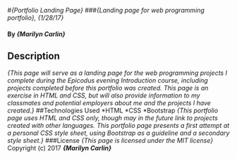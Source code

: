 #_{Portfolio Landing Page}_
###_{Landing page for web programming portfolio}, {1/28/17}_
#### By _**{Marilyn Carlin}**_
## Description
_{This page will serve as a landing page for the web programming projects I complete during the Epicodus evening Introduction course, including projects completed before this portfolio was created. This page is an exercise in HTML and CSS, but will also provide information to my classmates and potential employers about me and the projects I have created.}_
##Technologies Used
*HTML
*CSS
*Bootstrap
_{This portfolio page uses HTML and CSS only, though may in the future link to projects created with other languages. This portfolio page presents a first attempt at a personal CSS style sheet, using Bootstrap as a guideline and a secondary style sheet.}_
###License
*{This page is licensed under the MIT license}*
Copyright (c) 2017 **_{Marilyn Carlin}_**
